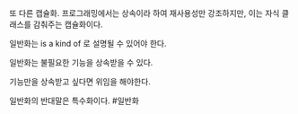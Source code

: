또 다른 캡슐화. 프로그래밍에서는 상속이라 하여 재사용성만 강조하지만,
이는 자식 클래스를 감춰주는 캡슐화이다.

일반화는 is a kind of 로 설명될 수 있어야 한다.

일반화는 불필요한 기능을 상속받을 수 있다.

기능만을 상속받고 싶다면 위임을 해야한다.

일반화의 반대말은 특수화이다.
#일반화
